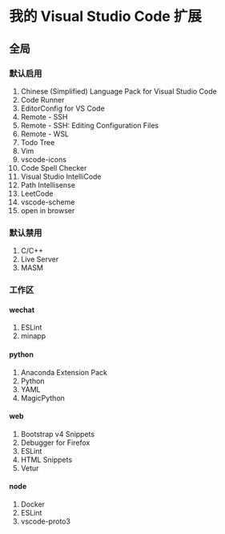 # 我的 Visual Studio Code 扩展

## 全局

### 默认启用
1. Chinese (Simplified) Language Pack for Visual Studio Code
2. Code Runner
3. EditorConfig for VS Code
4. Remote - SSH
5. Remote - SSH: Editing Configuration Files
6. Remote - WSL
7. Todo Tree
8. Vim
9. vscode-icons
10. Code Spell Checker
11. Visual Studio IntelliCode
12. Path Intellisense
13. LeetCode
14. vscode-scheme
15. open in browser

### 默认禁用
1. C/C++
2. Live Server
3. MASM


### 工作区

#### wechat
1. ESLint
2. minapp

#### python
1. Anaconda Extension Pack
2. Python
3. YAML
4. MagicPython

#### web
1. Bootstrap v4 Snippets
2. Debugger for Firefox
3. ESLint
4. HTML Snippets
5. Vetur

#### node
1. Docker
2. ESLint
3. vscode-proto3

